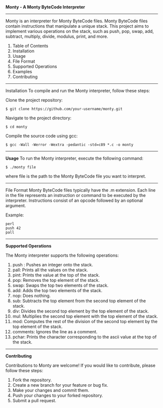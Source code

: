 **Monty - A Monty ByteCode Interpreter**
***
Monty is an interpreter for Monty ByteCode files. Monty ByteCode files contain instructions that manipulate a unique stack. This project aims to implement various operations on the stack, such as push, pop, swap, add, subtract, multiply, divide, modulus, print, and more.

1. Table of Contents
2. Installation
3. Usage
4. File Format
5. Supported Operations
6. Examples
7. Contributing

***
Installation
To compile and run the Monty interpreter, follow these steps:

Clone the project repository:
```shell
$ git clone https://github.com/your-username/monty.git
```

Navigate to the project directory:
```shell
$ cd monty
```

Compile the source code using gcc:
```shell
$ gcc -Wall -Werror -Wextra -pedantic -std=c89 *.c -o monty
```

***
**Usage**
To run the Monty interpreter, execute the following command:
```shell
$ ./monty file
```
where file is the path to the Monty ByteCode file you want to interpret.
****
File Format
Monty ByteCode files typically have the .m extension. Each line in the file represents an instruction or command to be executed by the interpreter. Instructions consist of an opcode followed by an optional argument.

Example:

```
perl
push 42
pall
```
***
**Supported Operations**

The Monty interpreter supports the following operations:

1. push <int>: Pushes an integer onto the stack.
2. pall: Prints all the values on the stack.
3. pint: Prints the value at the top of the stack.
4. pop: Removes the top element of the stack.
5. swap: Swaps the top two elements of the stack.
6. add: Adds the top two elements of the stack.
7. nop: Does nothing.
8. sub: Subtracts the top element from the second top element of the stack.
9. div: Divides the second top element by the top element of the stack.
10. mul: Multiplies the second top element with the top element of the stack.
11. mod: Computes the rest of the division of the second top element by the top element of the stack.
12. comments: Ignores the line as a comment.
13. pchar: Prints the character corresponding to the ascii value at the top of the stack.

***
**Contributing**

Contributions to Monty are welcome! If you would like to contribute, please follow these steps:

1. Fork the repository.
2. Create a new branch for your feature or bug fix.
3. Make your changes and commit them.
4. Push your changes to your forked repository.
5. Submit a pull request.
